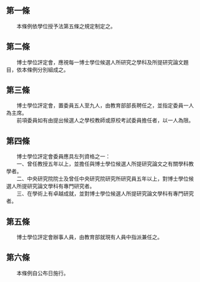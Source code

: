 第一條 
-------
　　本條例依學位授予法第五條之規定制定之。  


第二條 
-------
　　博士學位評定會，應視每一博士學位候選人所研究之學科及所提研究論文題目，依本條例分別組成之。  


第三條 
-------
　　博士學位評定會，置委員五人至九人，由教育部部長聘任之，並指定委員一人為主席。  
　　前項委員如有由提出候選人之學校教師或原校考試委員擔任者，以一人為限。  


第四條 
-------
　　博士學位評定會委員應具左列資格之一：  
　　一、曾任教授五年以上，並擔任與博士學位候選人所提研究論文之有關學科教學者。  
　　二、中央研究院院士及曾任中央研究院研究所研究員五年以上，對博士學位候選人所提研究論文學科有專門研究者。  
　　三、在學術上有卓越成就，並對博士學位候選人所提研究論文學科有專門研究者。  


第五條 
-------
　　博士學位評定會辦事人員，由教育部就現有人員中指派兼任之。  


第六條 
-------
　　本條例自公布日施行。